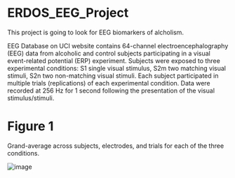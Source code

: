 # ERDOS_EEG_Project

This project is going to look for EEG biomarkers of alcholism. 

EEG Database on UCI website contains 64-channel electroencephalography (EEG) data from alcoholic and control subjects participating in a visual event-related potential (ERP) experiment. Subjects were exposed to three experimental conditions: S1 single visual stimulus, S2m two matching visual stimuli, S2n two non-matching visual stimuli. Each subject participated in multiple trials (replications) of each experimental condition. Data were recorded at 256 Hz for 1 second following the presentation of the visual stimulus/stimuli.


# Figure 1 

Grand-average across subjects, electrodes, and trials for each of the three conditions. 

![image](https://user-images.githubusercontent.com/18429968/118040716-eb7bc200-b33f-11eb-8275-159c13fb5002.png)
